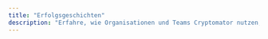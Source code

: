 ```yaml
---
title: "Erfolgsgeschichten"
description: "Erfahre, wie Organisationen und Teams Cryptomator nutzen, um ihre sensiblen Daten in der Cloud mit clientseitiger Verschlüsselung zu schützen."
---
```

